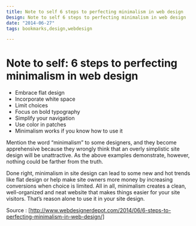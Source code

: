 ```yaml
---
title: Note to self 6 steps to perfecting minimalism in web design
Design: Note to self 6 steps to perfecting minimalism in web design
date: "2014-06-27"
tags: bookmarks,design,webdesign

---
```

# Note to self: 6 steps to perfecting minimalism in web design

- Embrace flat design
- Incorporate white space
- Limit choices
- Focus on bold typography
- Simplify your navigation
- Use color in patches
- Minimalism works if you know how to use it

Mention the word “minimalism” to some designers, and they become apprehensive because they wrongly think that an overly simplistic site design will be unattractive. As the above examples demonstrate, however, nothing could be farther from the truth.

Done right, minimalism in site design can lead to some new and hot trends like flat design or help make site owners more money by increasing conversions when choice is limited. All in all, minimalism creates a clean, well-organized and neat website that makes things easier for your site visitors. That’s reason alone to use it in your site design.

Source : [http://www.webdesignerdepot.com/2014/06/6-steps-to-perfecting-minimalism-in-web-design/]
